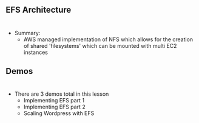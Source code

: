 ## EFS Architecture

#

- Summary:
  - AWS managed implementation of NFS which allows for the creation of shared 'filesystems' which can be mounted with multi EC2 instances

## Demos

#

- There are 3 demos total in this lesson
  - Implementing EFS part 1
  - Implementing EFS part 2
  - Scaling Wordpress with EFS
